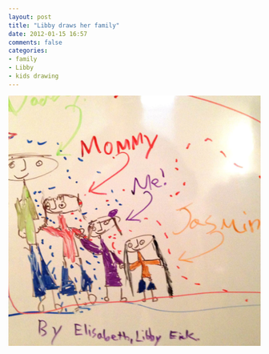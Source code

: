 ```yaml
---
layout: post
title: "Libby draws her family"
date: 2012-01-15 16:57
comments: false
categories: 
- family
- Libby
- kids drawing
---
```

![Libby draws a her family](/assets/images/2012/2012-01-14/2012-01-14-at-18.33.20.jpg)

